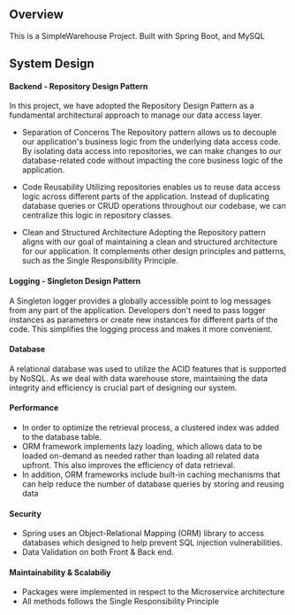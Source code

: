 ## Overview
This is a SimpleWarehouse Project. Built with Spring Boot, and MySQL





## System Design

#### Backend - Repository Design Pattern
In this project, we have adopted the Repository Design Pattern as a fundamental architectural approach to manage our data access layer. 

* Separation of Concerns
The Repository pattern allows us to decouple our application's business logic from the underlying data access code. By isolating data access into repositories, we can make changes to our database-related code without impacting the core business logic of the application.

* Code Reusability
Utilizing repositories enables us to reuse data access logic across different parts of the application. Instead of duplicating database queries or CRUD operations throughout our codebase, we can centralize this logic in repository classes.


* Clean and Structured Architecture
Adopting the Repository pattern aligns with our goal of maintaining a clean and structured architecture for our application. It complements other design principles and patterns, such as the Single Responsibility Principle.

#### Logging - Singleton Design Pattern
A Singleton logger provides a globally accessible point to log messages from any part of the application. Developers don't need to pass logger instances as parameters or create new instances for different parts of the code. This simplifies the logging process and makes it more convenient.


#### Database
A relational database was used to utilize the ACID features that is supported by NoSQL. As we deal with data warehouse store, maintaining the data integrity and efficiency is crucial part of designing our system.

#### Performance

* In order to optimize the retrieval process, a clustered index was added to the database table.
* ORM framework implements lazy loading, which allows data to be loaded on-demand as needed rather than loading all related data upfront. This also improves the efficiency of data retrieval.
* In addition, ORM frameworks include built-in caching mechanisms that can help reduce the number of database queries by storing and reusing data

#### Security
* Spring uses an Object-Relational Mapping (ORM) library to access databases which designed to help prevent SQL injection vulnerabilities. 
* Data Validation on both Front & Back end.


#### Maintainability & Scalabiliy

* Packages were implemented in respect to the Microservice architecture
* All methods follows the Single Responsibility Principle
